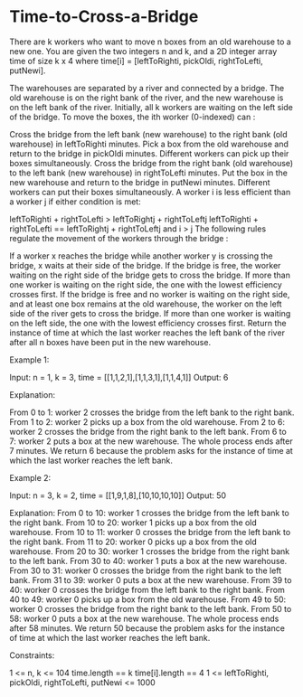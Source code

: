 # Time-to-Cross-a-Bridge

There are k workers who want to move n boxes from an old warehouse to a new one. You are given the two integers n and k, and a 2D integer array time of size k x 4 where time[i] = [leftToRighti, pickOldi, rightToLefti, putNewi].

The warehouses are separated by a river and connected by a bridge. The old warehouse is on the right bank of the river, and the new warehouse is on the left bank of the river. Initially, all k workers are waiting on the left side of the bridge. To move the boxes, the ith worker (0-indexed) can :

Cross the bridge from the left bank (new warehouse) to the right bank (old warehouse) in leftToRighti minutes.
Pick a box from the old warehouse and return to the bridge in pickOldi minutes. Different workers can pick up their boxes simultaneously.
Cross the bridge from the right bank (old warehouse) to the left bank (new warehouse) in rightToLefti minutes.
Put the box in the new warehouse and return to the bridge in putNewi minutes. Different workers can put their boxes simultaneously.
A worker i is less efficient than a worker j if either condition is met:

leftToRighti + rightToLefti > leftToRightj + rightToLeftj
leftToRighti + rightToLefti == leftToRightj + rightToLeftj and i > j
The following rules regulate the movement of the workers through the bridge :

If a worker x reaches the bridge while another worker y is crossing the bridge, x waits at their side of the bridge.
If the bridge is free, the worker waiting on the right side of the bridge gets to cross the bridge. If more than one worker is waiting on the right side, the one with the lowest efficiency crosses first.
If the bridge is free and no worker is waiting on the right side, and at least one box remains at the old warehouse, the worker on the left side of the river gets to cross the bridge. If more than one worker is waiting on the left side, the one with the lowest efficiency crosses first.
Return the instance of time at which the last worker reaches the left bank of the river after all n boxes have been put in the new warehouse.

 

Example 1:

Input: n = 1, k = 3, time = [[1,1,2,1],[1,1,3,1],[1,1,4,1]]
Output: 6

Explanation: 

From 0 to 1: worker 2 crosses the bridge from the left bank to the right bank.
From 1 to 2: worker 2 picks up a box from the old warehouse.
From 2 to 6: worker 2 crosses the bridge from the right bank to the left bank.
From 6 to 7: worker 2 puts a box at the new warehouse.
The whole process ends after 7 minutes. We return 6 because the problem asks for the instance of time at which the last worker reaches the left bank.

Example 2:

Input: n = 3, k = 2, time = [[1,9,1,8],[10,10,10,10]]
Output: 50

Explanation: 
From 0  to 10: worker 1 crosses the bridge from the left bank to the right bank.
From 10 to 20: worker 1 picks up a box from the old warehouse.
From 10 to 11: worker 0 crosses the bridge from the left bank to the right bank.
From 11 to 20: worker 0 picks up a box from the old warehouse.
From 20 to 30: worker 1 crosses the bridge from the right bank to the left bank.
From 30 to 40: worker 1 puts a box at the new warehouse.
From 30 to 31: worker 0 crosses the bridge from the right bank to the left bank.
From 31 to 39: worker 0 puts a box at the new warehouse.
From 39 to 40: worker 0 crosses the bridge from the left bank to the right bank.
From 40 to 49: worker 0 picks up a box from the old warehouse.
From 49 to 50: worker 0 crosses the bridge from the right bank to the left bank.
From 50 to 58: worker 0 puts a box at the new warehouse.
The whole process ends after 58 minutes. We return 50 because the problem asks for the instance of time at which the last worker reaches the left bank.
 

Constraints:

1 <= n, k <= 104
time.length == k
time[i].length == 4
1 <= leftToRighti, pickOldi, rightToLefti, putNewi <= 1000
